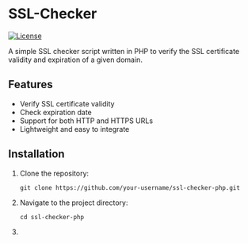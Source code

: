 # SSL-Checker
[![License](https://img.shields.io/badge/license-MIT-blue.svg)](LICENSE)

A simple SSL checker script written in PHP to verify the SSL certificate validity and expiration of a given domain.

## Features

- Verify SSL certificate validity
- Check expiration date
- Support for both HTTP and HTTPS URLs
- Lightweight and easy to integrate

## Installation

1. Clone the repository:

   ```shell
   git clone https://github.com/your-username/ssl-checker-php.git

2. Navigate to the project directory:
   ```shell
   cd ssl-checker-php
3. 

